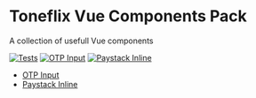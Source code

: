 # Toneflix Vue Components Pack

A collection of usefull Vue components

[![Tests](https://github.com/toneflix/vue-component-pack/actions/workflows/ci.yml/badge.svg)](https://github.com/toneflix/vue-component-pack/actions/workflows/ci.yml)
[![OTP Input](https://img.shields.io/npm/v/@toneflix/otp-input.svg?style=flat-square&label=OTP+Input)](https://www.npmjs.com/package/@toneflix/otp-input)
[![Paystack Inline](https://img.shields.io/npm/v/@toneflix/paystack-inline.svg?style=flat-square&label=Paystack+Inline)](https://www.npmjs.com/package/@toneflix/paystack-inline)

- [OTP Input](https://github.com/toneflix/vue-component-pack/tree/main/packages/otp-input)
- [Paystack Inline](https://github.com/toneflix/vue-component-pack/tree/main/packages/paystack-inline)
